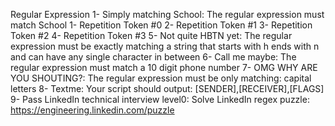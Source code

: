 Regular Expression
1- Simply matching School: The regular expression must match School
1- Repetition Token #0
2- Repetition Token #1
3- Repetition Token #2
4- Repetition Token #3
5- Not quite HBTN yet: The regular expression must be exactly matching a string that starts with h ends with n and can have any single character in between
6- Call me maybe: The regular expression must match a 10 digit phone number
7- OMG WHY ARE YOU SHOUTING?: The regular expression must be only matching: capital letters
8- Textme: Your script should output: [SENDER],[RECEIVER],[FLAGS]
9-  Pass LinkedIn technical interview level0: Solve LinkedIn regex puzzle: https://engineering.linkedin.com/puzzle
